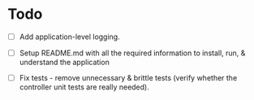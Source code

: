 # Todo

- [ ] Add application-level logging.

- [ ] Setup README.md with all the required information to install, run, & understand the application

- [ ] Fix tests - remove unnecessary & brittle tests (verify whether the controller unit tests are really needed).
